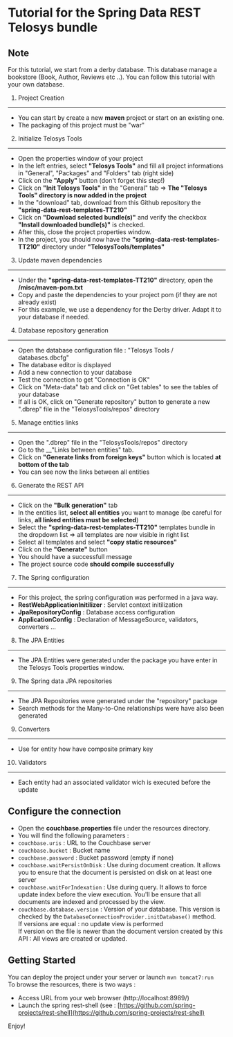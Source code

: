 Tutorial for the Spring Data REST Telosys bundle
===========================================

Note
-----
For this tutorial, we start from a derby database. This database manage a bookstore (Book, Author, Reviews etc ..). 
You can follow this tutorial with your own database.

1. Project Creation
----------------

* You can start by create a new __maven__ project or start on an existing one.
* The packaging of this project must be "war"

2. Initialize Telosys Tools
----------------------------------
- Open the properties window of your project
- In the left entries, select __"Telosys Tools"__ and fill all project informations in "General", "Packages" and "Folders" tab (right side)
- Click on the __"Apply"__ button (don't forget this step!)
- Click on __"Init Telosys Tools"__ in the "General" tab => __The "Telosys Tools" directory is now added in the project__
- In the "download" tab, download from this Github repository the __"spring-data-rest-templates-TT210"__
- Click on __"Download selected bundle(s)"__ and verify the checkbox __"Install downloaded bundle(s)"__ is checked.
- After this, close the project properties window.
- In the project, you should now have the __"spring-data-rest-templates-TT210"__ directory under __"TelosysTools/templates"__

3. Update maven dependencies
----------------------------------
- Under the __"spring-data-rest-templates-TT210"__ directory, open the __/misc/maven-pom.txt__
- Copy and paste the dependencies to your project pom (if they are not already exist)
- For this example, we use a dependency for the Derby driver. Adapt it to your database if needed.

4. Database repository generation
-------------------------------
- Open the database configuration file : "Telosys Tools / databases.dbcfg"
- The database editor is displayed
- Add a new connection to your database
- Test the connection to get "Connection is OK"
- Click on "Meta-data" tab and click on "Get tables" to see the tables of your database
- If all is OK, click on "Generate repository" button to generate a new ".dbrep" file in the "TelosysTools/repos" directory 

5. Manage entities links
-----------------------
- Open the ".dbrep" file in the "TelosysTools/repos" directory
- Go to the __"Links between entities" tab.
- Click on __"Generate links from foreign keys"__ button which is located __at bottom of the tab__
- You can see now the links between all entities

6. Generate the REST API
----------------------------
- Click on the __"Bulk generation"__ tab
- In the entities list, __select all entities__ you want to manage (be careful for links, __all linked entities must be selected__)
- Select the __"spring-data-rest-templates-TT210"__ templates bundle in the dropdown list => all templates are now visible in right list
- Select all templates and select __"copy static resources"__
- Click on the __"Generate"__ button
- You should have a successfull message
- The project source code __should compile successfully__

7. The Spring configuration
-----------------------------
- For this project, the spring configuration was performed in a java way.
- __RestWebApplicationInitilizer__ : Servlet context initilization
- __JpaRepositoryConfig__ : Database access configuration
- __ApplicationConfig__ : Declaration of MessageSource, validators, converters ...


8. The JPA Entities
----------------
- The JPA Entities were generated under the package you have enter in the Telosys Tools properties window.

9. The Spring data JPA repositories
------------------------------------------
- The JPA Repositories were generated under the "repository" package
- Search methods for the Many-to-One relationships were have also been generated

9. Converters
------------------------------
- Use for entity how have composite primary key

10. Validators
------------------------------
- Each entity had an associated validator wich is executed before the update


Configure the connection
-------------------------
- Open the __couchbase.properties__ file under the resources directory.
- You will find the following parameters :
- `couchbase.uris` : URL to the Couchbase server
- `couchbase.bucket` : Bucket name
- `couchbase.password` : Bucket password (empty if none)
- `couchbase.waitPersistOnDisk` : Use during document creation. It allows you to ensure that the document is persisted on disk on at least one server
- `couchbase.waitForIndexation` : Use during query. It allows to force update index before the view execution. You'll be ensure that all documents are indexed and processed by the view.
- `couchbase.database.version` : Version of your database. This version is checked by the `DatabaseConnectionProvider.initDatabase()` method.  
If versions are equal : no update view is performed  
If version on the file is newer than the document version created by this API : All views are created or updated.

Getting Started 
----------------
You can deploy the project under your server or launch ``` mvn tomcat7:run ```  
To browse the resources, there is two ways :
- Access URL from your web browser (http://localhost:8989/)
- Launch the spring rest-shell (see : [https://github.com/spring-projects/rest-shell](https://github.com/spring-projects/rest-shell)

Enjoy!
